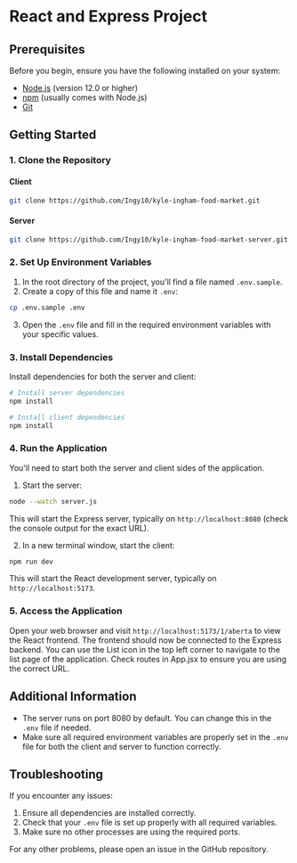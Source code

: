 # React and Express Project

## Prerequisites

Before you begin, ensure you have the following installed on your system:

- [Node.js](https://nodejs.org/) (version 12.0 or higher)
- [npm](https://www.npmjs.com/) (usually comes with Node.js)
- [Git](https://git-scm.com/)

## Getting Started

### 1. Clone the Repository

#### Client

```bash
git clone https://github.com/Ingy10/kyle-ingham-food-market.git
```

#### Server

```bash
git clone https://github.com/Ingy10/kyle-ingham-food-market-server.git
```

### 2. Set Up Environment Variables

1. In the root directory of the project, you'll find a file named `.env.sample`.
2. Create a copy of this file and name it `.env`:

```bash
cp .env.sample .env
```

3. Open the `.env` file and fill in the required environment variables with your specific values.

### 3. Install Dependencies

Install dependencies for both the server and client:

```bash
# Install server dependencies
npm install

# Install client dependencies
npm install
```

### 4. Run the Application

You'll need to start both the server and client sides of the application.

1. Start the server:

```bash
node --watch server.js
```

This will start the Express server, typically on `http://localhost:8080` (check the console output for the exact URL).

2. In a new terminal window, start the client:

```bash
npm run dev
```

This will start the React development server, typically on `http://localhost:5173`.

### 5. Access the Application

Open your web browser and visit `http://localhost:5173/1/aberta` to view the React frontend. The frontend should now be connected to the Express backend. You can use the List icon in the top left corner to navigate to the list page of the application. Check routes in App.jsx to ensure you are using the correct URL.

## Additional Information

- The server runs on port 8080 by default. You can change this in the `.env` file if needed.
- Make sure all required environment variables are properly set in the `.env` file for both the client and server to function correctly.

## Troubleshooting

If you encounter any issues:

1. Ensure all dependencies are installed correctly.
2. Check that your `.env` file is set up properly with all required variables.
3. Make sure no other processes are using the required ports.

For any other problems, please open an issue in the GitHub repository.
